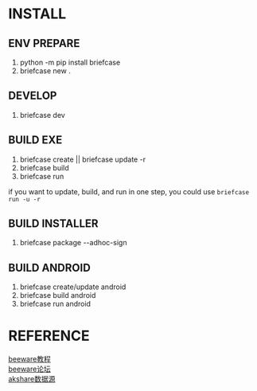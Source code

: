 # INSTALL

## ENV PREPARE
1. python -m pip install briefcase
2. briefcase new .

## DEVELOP
1. briefcase dev

## BUILD EXE
1. briefcase create || briefcase update -r 
2. briefcase build 
3. briefcase run 

if you want to update, build, and run in one step, you could use `briefcase run -u -r`

## BUILD INSTALLER
1. briefcase package --adhoc-sign

## BUILD ANDROID
1. briefcase create/update android 
2. briefcase build android 
3. briefcase run android

# REFERENCE
[beeware教程](https://docs.beeware.org/en/latest/tutorial/tutorial-0.html)  
[beeware论坛](https://github.com/beeware/toga/discussions)  
[akshare数据源](https://akshare.akfamily.xyz/data/stock/stock.html#id122)  
